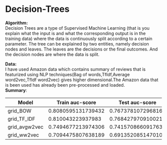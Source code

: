 # Decision-Trees
**Algorithm:**<br/>
Decision Trees are a type of Supervised Machine Learning (that is you explain what the input is and what the corresponding output is in the training data) where the data is continuously split according to a certain parameter. The tree can be explained by two entities, namely decision nodes and leaves. The leaves are the decisions or the final outcomes. And the decision nodes are where the data is split.<br/>

**Data:**<br/>
I have used Amazon data which contains summary of reviews that is featurized using NLP techniques(Bag of words,TfIdf,Average word2vec,TfIdf word2vec) gives higher dimensional.The Amazon data that is been used has already been pre-processed and loaded. <br />
**Summary**:  <br />


|     Model     |  Train auc-score   |   Test auc-score   |
| ------------- | ------------- |------------- |
|    grid_BOW   | 0.8080595131739432 | 0.7673781072968167 |
|  grid_TF_IDF  | 0.810043223937983  | 0.7684279709100216 |
| grid_avgw2vec | 0.7494677213974306 | 0.7415708660917639 |
|  grid_ww2vec  | 0.7094475807638189 | 0.6913520851470105|
